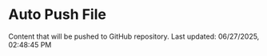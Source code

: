 # Auto Push File

Content that will be pushed to GitHub repository.
Last updated: 06/27/2025, 02:48:45 PM